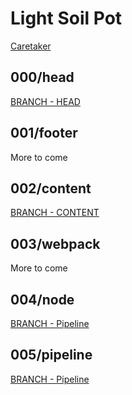 # Light Soil Pot
[Caretaker](https://github.com/TopiaryCareTaker/LightSoilPot)


## 000/head
[BRANCH - HEAD](https://github.com/TopiaryCareTaker/LightSoilPot/tree/000/head)


## 001/footer

More to come


## 002/content
[BRANCH - CONTENT](https://github.com/TopiaryCareTaker/LightSoilPot/tree/002/content)


## 003/webpack

More to come


## 004/node
[BRANCH - Pipeline](https://github.com/TopiaryCareTaker/LightSoilPot/tree/004/node)


## 005/pipeline
[BRANCH - Pipeline](https://github.com/TopiaryCareTaker/LightSoilPot/tree/005/pipeline)

